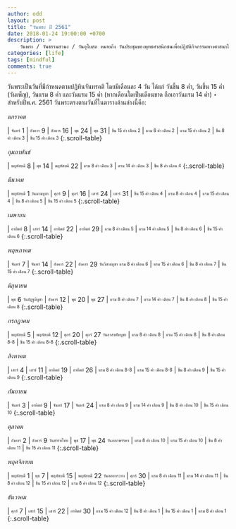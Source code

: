 ```yaml
---
author: odd
layout: post
title: "วันพระ ปี 2561"
date: 2018-01-24 19:00:00 +0700
description: >
    วันพระ / วันธรรมสวนะ / วันอุโบสถ หมายถึง วันประชุมของพุทธศาสนิกชนเพื่อปฏิบัติกิจกรรมทางศาสนาในพระพุทธศาสนาประจำสัปดาห์ อันได้แก่วันถือศีลฟังธรรม (ธรรมสวนะ หมายถึง การฟังธรรม) - wiki
categories: [life]
tags: [mindful]
comments: true
---
```

วันพระเป็นวันที่มีกำหนดตามปฏิทินจันทรคติ โดยมีเดือนละ 4 วัน ได้แก่ วันขึ้น 8 ค่ำ, วันขึ้น 15 ค่ำ (วันเพ็ญ), วันแรม 8 ค่ำ และวันแรม 15 ค่ำ (หากเดือนใดเป็นเดือนขาด ถือเอาวันแรม 14 ค่ำ) ‣ สำหรับปีพ.ศ. 2561 วันพระตรงตามวันที่ในตารางด้านล่างนี้คือ:

*มกราคม*

| <sub><sup>จันทร์</sup></sub> 1 | <sub><sup>อังคาร</sup></sub> 9 | <sub><sup>อังคาร</sup></sub> 16 | <sub><sup>พุธ</sup></sub> 24 | <sub><sup>พุธ</sup></sub> 31
| <sub><sup>ขึ้น 15 ค่ำ เดือน 2</sup></sub> | <sub><sup>แรม 8 ค่ำ เดือน 2</sup></sub> | <sub><sup>แรม 15 ค่ำ เดือน 2</sup></sub> | <sub><sup>ขึ้น 8 ค่ำ เดือน 3</sup></sub> | <sub><sup>ขึ้น 15 ค่ำ เดือน 3</sup></sub>
{:.scroll-table}

*กุมภาพันธ์*

| <sub><sup>พฤหัสบดี</sup></sub> 8 | <sub><sup>พุธ</sup></sub> 14 | <sub><sup>พฤหัสบดี</sup></sub> 22
| <sub><sup>แรม 8 ค่ำ เดือน 3</sup></sub> | <sub><sup>แรม 14 ค่ำ เดือน 3</sup></sub> | <sub><sup>ขึ้น 8 ค่ำ เดือน 4</sup></sub>
{:.scroll-table}

*มีนาคม*

| <sub><sup>พฤหัสบดี</sup></sub> 1 <sub><sup>วันมาฆบูชา</sup></sub> | <sub><sup>ศุกร์</sup></sub> 9 | <sub><sup>ศุกร์</sup></sub> 16 | <sub><sup>เสาร์</sup></sub> 24 | <sub><sup>เสาร์</sup></sub> 31
| <sub><sup>ขึ้น 15 ค่ำ เดือน 4</sup></sub> | <sub><sup>แรม 8 ค่ำ เดือน 4</sup></sub> | <sub><sup>แรม 15 ค่ำ เดือน 4</sup></sub> | <sub><sup>ขึ้น 8 ค่ำ เดือน 5</sup></sub> | <sub><sup>ขึ้น 15 ค่ำ เดือน 5</sup></sub>
{:.scroll-table}

*เมษายน*

| <sub><sup>อาทิตย์</sup></sub> 8 | <sub><sup>เสาร์</sup></sub> 14 | <sub><sup>อาทิตย์</sup></sub> 22 | <sub><sup>อาทิตย์</sup></sub> 29
| <sub><sup>แรม 8 ค่ำ เดือน 5</sup></sub> | <sub><sup>แรม 14 ค่ำ เดือน 5</sup></sub> | <sub><sup>ขึ้น 8 ค่ำ เดือน 6</sup></sub> | <sub><sup>ขึ้น 15 ค่ำ เดือน 6</sup></sub>
{:.scroll-table}

*พฤษภาคม*

| <sub><sup>จันทร์</sup></sub> 7 | <sub><sup>จันทร์</sup></sub> 14 | <sub><sup>อังคาร</sup></sub> 22 | <sub><sup>อังคาร</sup></sub> 29 <sub><sup>วันวิสาขบูชา</sup></sub>
<sub><sup>แรม 8 ค่ำ เดือน 6</sup></sub> | <sub><sup>แรม 15 ค่ำ เดือน 6</sup></sub> | <sub><sup>ขึ้น 8 ค่ำ เดือน 7</sup></sub> | <sub><sup>ขึ้น 15 ค่ำ เดือน 7</sup></sub>
{:.scroll-table}

*มิถุนายน*

| <sub><sup>พุธ</sup></sub> 6 <sub><sup>วันอัฏฐมีบูชา</sup></sub> | <sub><sup>อังคาร</sup></sub> 12 | <sub><sup>พุธ</sup></sub> 20 | <sub><sup>พุธ</sup></sub> 27
| <sub><sup>แรม 8 ค่ำ เดือน 7</sup></sub> | <sub><sup>แรม 14 ค่ำ เดือน 7</sup></sub> | <sub><sup>ขึ้น 8 ค่ำ เดือน 8</sup></sub> | <sub><sup>ขึ้น 15 ค่ำ เดือน 8</sup></sub>
{:.scroll-table}

*กรกฎาคม*

| <sub><sup>พฤหัสบดี</sup></sub> 5 | <sub><sup>พฤหัสบดี</sup></sub> 12 | <sub><sup>ศุกร์</sup></sub> 20 | <sub><sup>ศุกร์</sup></sub> 27 <sub><sup>วันอาสาฬหบูชา</sup></sub>
| <sub><sup>แรม 8 ค่ำ เดือน 8</sup></sub> | <sub><sup>แรม 15 ค่ำ เดือน 8</sup></sub> | <sub><sup>ขึ้น 8 ค่ำ เดือน 8-8</sup></sub> | <sub><sup>ขึ้น 15 ค่ำ เดือน 8-8</sup></sub>
{:.scroll-table}

*สิงหาคม*

| <sub><sup>เสาร์</sup></sub> 4 | <sub><sup>เสาร์</sup></sub> 11 | <sub><sup>อาทิตย์</sup></sub> 19 | <sub><sup>อาทิตย์</sup></sub> 26
| <sub><sup>แรม 8 ค่ำ เดือน 8-8</sup></sub> | <sub><sup>แรม 15 ค่ำ เดือน 8-8</sup></sub> | <sub><sup>ขึ้น 8 ค่ำ เดือน 9</sup></sub> | <sub><sup>ขึ้น 15 ค่ำ เดือน 9</sup></sub>
{:.scroll-table}

*กันยายน*

| <sub><sup>จันทร์</sup></sub> 3 | <sub><sup>อาทิตย์</sup></sub> 9 | <sub><sup>จันทร์</sup></sub> 17 | <sub><sup>จันทร์</sup></sub> 24
| <sub><sup>แรม 8 ค่ำ เดือน 9</sup></sub> | <sub><sup>แรม 14 ค่ำ เดือน 9</sup></sub> | <sub><sup>ขึ้น 8 ค่ำ เดือน 10</sup></sub> | <sub><sup>ขึ้น 15 ค่ำ เดือน 10</sup></sub>
{:.scroll-table}

*ตุลาคม*

| <sub><sup>อังคาร</sup></sub> 2 | <sub><sup>อังคาร</sup></sub> 9 <sub><sup>วันสารทไทย</sup></sub> | <sub><sup>พุธ</sup></sub> 17 | <sub><sup>พุธ</sup></sub> 24 <sub><sup>วันออกพรรษา</sup></sub>
| <sub><sup>แรม 8 ค่ำ เดือน 10</sup></sub> | <sub><sup>แรม 15 ค่ำ เดือน 10</sup></sub> | <sub><sup>ขึ้น 8 ค่ำ เดือน 11</sup></sub> | <sub><sup>ขึ้น 15 ค่ำ เดือน 11</sup></sub>
{:.scroll-table}

*พฤศจิกายน*

| <sub><sup>พฤหัสบดี</sup></sub> 1 | <sub><sup>พุธ</sup></sub> 7 | <sub><sup>พฤหัสบดี</sup></sub> 15 | <sub><sup>พฤหัสบดี</sup></sub> 22 <sub><sup>วันลอยกระทง</sup></sub> | <sub><sup>ศุกร์</sup></sub> 30
| <sub><sup>แรม 8 ค่ำ เดือน 11</sup></sub> | <sub><sup>แรม 14 ค่ำ เดือน 11</sup></sub> | <sub><sup>ขึ้น 8 ค่ำ เดือน 12</sup></sub> | <sub><sup>ขึ้น 15 ค่ำ เดือน 12</sup></sub> | <sub><sup>แรม 8 ค่ำ เดือน 12</sup></sub>
{:.scroll-table}

*ธันวาคม*

| <sub><sup>ศุกร์</sup></sub> 7 | <sub><sup>เสาร์</sup></sub> 15 | <sub><sup>เสาร์</sup></sub> 22 | <sub><sup>อาทิตย์</sup></sub> 30
| <sub><sup>แรม 15 ค่ำ เดือน 12</sup></sub> | <sub><sup>ขึ้น 8 ค่ำ เดือน 1</sup></sub> | <sub><sup>ขึ้น 15 ค่ำ เดือน 1</sup></sub> | <sub><sup>แรม 8 ค่ำ เดือน 1</sup></sub>
{:.scroll-table}
